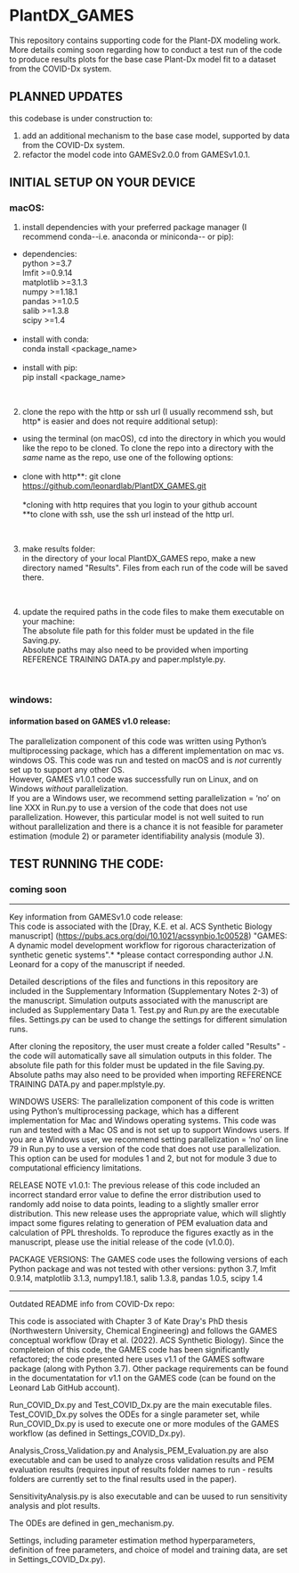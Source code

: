 # PlantDX_GAMES

This repository contains supporting code for the Plant-DX modeling work. More details coming soon regarding how to conduct a test run of the code to produce results plots for the base case Plant-Dx model fit to a dataset from the COVID-Dx system. <br />

## PLANNED UPDATES <br />
this codebase is under construction to:
1. add an additional mechanism to the base case model, supported by data from the COVID-Dx system. <br />
2. refactor the model code into GAMESv2.0.0 from GAMESv1.0.1.<br />


## INITIAL SETUP ON YOUR DEVICE <br />
### macOS: <br />
1. install dependencies with your preferred package manager (I recommend conda--i.e. anaconda or miniconda-- or pip): <br />
- dependencies: <br />
python >=3.7 <br />
lmfit >=0.9.14 <br />
matplotlib >=3.1.3 <br />
numpy >=1.18.1 <br />
pandas >=1.0.5 <br />
salib >=1.3.8 <br />
scipy >=1.4 <br /> <br />
- install with conda: <br />
conda install <package_name> <br /> <br />
- install with pip: <br /> 
pip install <package_name> <br />
<br />

2. clone the repo with the http or ssh url (I usually recommend ssh, but http* is easier and does not require additional setup): <br />
- using the terminal (on macOS), cd into the directory in which you would like the repo to be cloned. To clone the repo into a directory with the *same* name as the repo, use one of the following options: <br /> <br />
- clone with http**: git clone https://github.com/leonardlab/PlantDX_GAMES.git <br /> <br />
*cloning with http requires that you login to your github account <br />
**to clone with ssh, use the ssh url instead of the http url. <br />
<br />

3. make results folder: <br />
in the directory of your local PlantDX_GAMES repo, make a new directory named "Results". Files from each run of the code will be saved there. <br />
 <br />

4. update the required paths in the code files to make them executable on your machine: <br />
The absolute file path for this folder must be updated in the file Saving.py.  <br /> Absolute paths may also need to be provided when importing REFERENCE TRAINING DATA.py and paper.mplstyle.py.
<br />

### windows: <br />
#### information based on GAMES v1.0 release: <br />
The parallelization component of this code was written using Python’s multiprocessing package, which has a different implementation on mac vs. windows OS. This code was run and tested on macOS and is *not* currently set up to support any other OS. <br />
However, GAMES v1.0.1 code was successfully run on Linux, and on Windows *without* parallelization. <br /> If you are a Windows user, we recommend setting parallelization = ‘no’ on line XXX in Run.py to use a version of the code that does not use parallelization. However, this particular model is not well suited to run without parallelization and there is a chance it is not feasible for parameter estimation (module 2) or parameter identifiability analysis (module 3).
 <br />

## TEST RUNNING THE CODE: <br />
### coming soon  <br />
___________________________________________________________________________________________________________________________________________________________________

Key information from GAMESv1.0 code release: <br />
This code is associated with the [Dray, K.E. et al. ACS Synthetic Biology manuscript] (https://pubs.acs.org/doi/10.1021/acssynbio.1c00528) "GAMES: A dynamic model development workflow for rigorous characterization of synthetic genetic systems".*
*please contact corresponding author J.N. Leonard for a copy of the manuscript if needed.

Detailed descriptions of the files and functions in this repository are included in the Supplementary Information (Supplementary Notes 2-3) of the manuscript. Simulation outputs associated with the manuscript are included as Supplementary Data 1. Test.py and Run.py are the executable files. Settings.py can be used to change the settings for different simulation runs.

After cloning the repository, the user must create a folder called "Results" - the code will automatically save all simulation outputs in this folder. The absolute file path for this folder must be updated in the file Saving.py. Absolute paths may also need to be provided when importing REFERENCE TRAINING DATA.py and paper.mplstyle.py.

WINDOWS USERS: The parallelization component of this code is written using Python’s multiprocessing package, which has a different implementation for Mac and Windows operating systems. This code was run and tested with a Mac OS and is not set up to support Windows users. If you are a Windows user, we recommend setting parallelization = ‘no’ on line 79 in Run.py to use a version of the code that does not use parallelization. This option can be used for modules 1 and 2, but not for module 3 due to computational efficiency limitations.

RELEASE NOTE v1.0.1: The previous release of this code included an incorrect standard error value to define the error distribution used to randomly add noise to data points, leading to a slightly smaller error distribution. This new release uses the appropriate value, which will slightly impact some figures relating to generation of PEM evaluation data and calculation of PPL thresholds. To reproduce the figures exactly as in the manuscript, please use the initial release of the code (v1.0.0).

PACKAGE VERSIONS: The GAMES code uses the following versions of each Python package and was not tested with other versions: python 3.7, lmfit 0.9.14, matplotlib 3.1.3, numpy1.18.1, salib 1.3.8, pandas 1.0.5, scipy 1.4

___________________________________________________________________________________________________________________________________________________________________
Outdated README info from COVID-Dx repo:

This code is associated with Chapter 3 of Kate Dray's PhD thesis (Northwestern University, Chemical Engineering) and follows the GAMES conceptual workflow (Dray et al. (2022). ACS Synthetic Biology). Since the completeion of this code, the GAMES code has been significantly refactored; the code presented here uses v1.1 of the GAMES software package (along with Python 3.7). Other package requirements can be found in the documentatation for v1.1 on the GAMES code (can be found on the Leonard Lab GitHub account).

Run_COVID_Dx.py and Test_COVID_Dx.py are the main executable files. Test_COVID_Dx.py solves the ODEs for a single parameter set, while  Run_COVID_Dx.py is used to execute one or more modules of the GAMES workflow (as defined in Settings_COVID_Dx.py).

Analysis_Cross_Validation.py and Analysis_PEM_Evaluation.py are also executable and can be used to analyze cross validation results and PEM evaluation results (requires input of results folder names to run - results folders are currently set to the final results used in the paper). 

SensitivityAnalysis.py is also executable and can be uused to run sensitivity analysis and plot results. 

The ODEs are defined in gen_mechanism.py. 

Settings, including parameter estimation method hyperparameters, definition of free parameters, and choice of model and training data, are set in Settings_COVID_Dx.py). 
